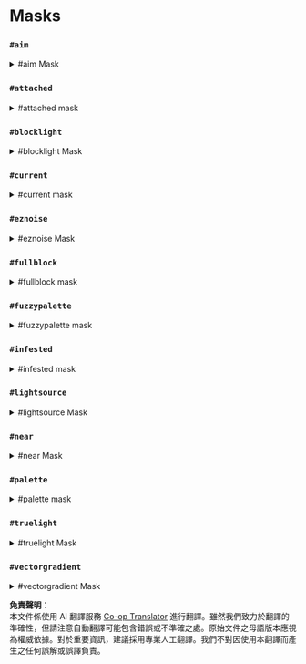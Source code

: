 <!--
CO_OP_TRANSLATOR_METADATA:
{
  "original_hash": "781c8dc997b4559295db4013c7def0dc",
  "translation_date": "2025-05-13T02:26:15+00:00",
  "source_file": "masks-and-patterns/masks.md",
  "language_code": "tw"
}
-->
# Masks

### `#aim`

<details>

<summary>#aim Mask</summary>

**`#aim` 或 `#aim[True|False]`**

以玩家瞄準的方塊作為遮罩。

可選擇傳入 True/False 設定，讓你的瞄準對命中箱有反應。

* False 會把所有方塊當作完整方塊。例如，你無法 `#aim` 在按鈕後方的方塊。
* True 會尊重你所看的方塊的命中箱。例如，你可以 `#aim` 在臺階後方的方塊。

<img src="../.gitbook/assets/aimMask.gif" alt="" data-size="original">

</details>

### `#attached`

<details>

<summary>#attached mask</summary>

**`#attached[<vector,vector,vector ...>]`**

遮罩至至少附著於一個相鄰非空氣方塊的方塊。

可選擇傳入一組方向向量列表來檢查，而非檢查所有面。\
例如 `#attached[up,down,left,north]`

\
無論哪種情況，附著的意思是該方塊「接觸」到相鄰方塊。 所以底部臺階不會通過 `#attached[up]`，而帶有狀態 `[hanging=true]` 的燈籠會通過。

</details>

### `#blocklight`

<details>

<summary>#blocklight Mask</summary>

**`#blocklight[lightLevel]` 或 `#blocklight[minLevel][maxLevel]`**

遮罩至特定方塊光亮度的方塊（由除天空光以外的光源提供的照明）。可選擇傳入最小和最大光亮度，匹配該範圍內的任何光度。

</details>

### `#current`

<details>

<summary>#current mask</summary>

簡寫：**`#c`**

代表你目前全域遮罩（gmask）的遮罩。

例如執行 `//gmask !#current` 會反轉你目前的 gmask。

</details>

### `#eznoise`

<details>

<summary>#eznoise Mask</summary>

**`#eznoisemask[noisePreset][<scale>][<threshold>][<seed>]`**\
**別名：`#eznm`**

使用噪聲預設值 `0.0-1.0`，匹配超過指定噪聲閾值的方塊。

</details>

### `#fullblock`

<details>

<summary>#fullblock mask</summary>

遮罩至填滿整個立方體空間的方塊。

例如 1-7 層雪不會通過，但 8 層雪、像石頭這樣的方塊，或像玻璃這樣的透明方塊會通過。

</details>

### `#fuzzypalette`

<details>

<summary>#fuzzypalette mask</summary>

**`#fuzzypalette[palette]`**

簡寫：**`#fpalette`**

遮罩至與調色盤中任一方塊匹配的方塊，無視方塊數據。\
等同於 **`#palette[palette][False]`**

</details>

### `#infested`

<details>

<summary>#infested mask</summary>

遮罩至被銀魚寄生的方塊。

</details>

### `#lightsource`

<details>

<summary>#lightsource Mask</summary>

**`#lightsource` 或 `#lightsource[lightLevel]` 或 `#lightsource[minLevel][maxLevel]`**

遮罩至會發光的方塊。可選擇傳入特定光度，或最小與最大光度，匹配該範圍內的任何光度。

</details>

### `#near`

<details>

<summary>#near Mask</summary>

**`#near[mask][distance]`**\
&#xNAN;**`#near[mask][minDistance][maxDistance]`**\
\
遮罩至距離某遮罩在球面（歐氏距離）範圍內的所有方塊。\
不會修改匹配內部 `mask` 的方塊。\
也可設定排除比最小距離更近的方塊。\\

![](../../../.gitbook/assets/mask_near_mask.gif) **`[mask]`**

<img src="../.gitbook/assets/mask_near_max.gif" alt="" data-size="original"> **`[distance]`**

<img src="../.gitbook/assets/mask_near_min_max.gif" alt="" data-size="original"> **`[minDistance][maxDistance]`**

</details>

### `#palette`

<details>

<summary>#palette mask</summary>

**`#palette[palette][<strict>]`**

遮罩至與調色盤中任一方塊匹配的方塊。

可選傳入 `<strict>`，值為 True 或 False，決定是否也要匹配方塊數據。\
例如 `oak_stairs[facing=east]` 只有在 strict 設為 **False** 時，才會和 `oak_stairs[facing=west]` 匹配。

</details>

### `#truelight`

<details>

<summary>#truelight Mask</summary>

**`#truelight[lightLevel]` 或 `#truelight[minLevel][maxLevel]`**

遮罩至特定總光亮度的方塊（由任何光源包括天空光提供的照明）。可選擇傳入最小和最大光亮度，匹配該範圍內的任何光度。

</details>

### `#vectorgradient`

<details>

<summary>#vectorgradient Mask</summary>

**`#vectorgradientmask[vector][distance][<noisePreset>][<noiseScale>][noiseSeed]`**

簡寫：`#vgradientm`

沿著向量遮罩方塊，距離越近的方塊越有可能通過遮罩檢查。\
相容於噪聲預設。

</details>

**免責聲明**：  
本文件係使用 AI 翻譯服務 [Co-op Translator](https://github.com/Azure/co-op-translator) 進行翻譯。雖然我們致力於翻譯的準確性，但請注意自動翻譯可能包含錯誤或不準確之處。原始文件之母語版本應視為權威依據。對於重要資訊，建議採用專業人工翻譯。我們不對因使用本翻譯而產生之任何誤解或誤譯負責。